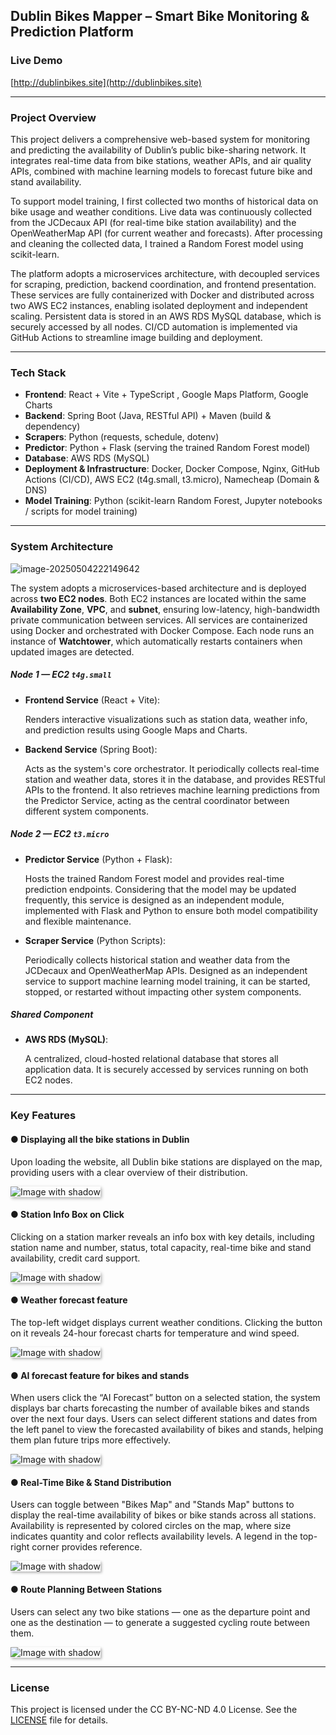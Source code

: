 ## Dublin Bikes Mapper – Smart Bike Monitoring & Prediction Platform



### Live Demo

[http://dublinbikes.site](http://dublinbikes.site)

------

### Project Overview

This project delivers a comprehensive web-based system for monitoring and predicting the availability of Dublin’s public bike-sharing network. It integrates real-time data from bike stations, weather APIs, and air quality APIs, combined with machine learning models to forecast future bike and stand availability.

To support model training, I first collected two months of historical data on bike usage and weather conditions. Live data was continuously collected from the JCDecaux API (for real-time bike station availability) and the OpenWeatherMap API (for current weather and forecasts). After processing and cleaning the collected data, I trained a Random Forest model using scikit-learn.

The platform adopts a microservices architecture, with decoupled services for scraping, prediction, backend coordination, and frontend presentation. These services are fully containerized with Docker and distributed across two AWS EC2 instances, enabling isolated deployment and independent scaling. Persistent data is stored in an AWS RDS MySQL database, which is securely accessed by all nodes. CI/CD automation is implemented via GitHub Actions to streamline image building and deployment.

------

###  Tech Stack

- **Frontend**: React + Vite + TypeScript , Google Maps Platform, Google Charts
- **Backend**: Spring Boot (Java, RESTful API) + Maven (build & dependency)
- **Scrapers**: Python (requests, schedule, dotenv)
- **Predictor**: Python + Flask  (serving the trained Random Forest model)
- **Database**: AWS RDS (MySQL)
- **Deployment & Infrastructure**: Docker, Docker Compose, Nginx, GitHub Actions (CI/CD), AWS EC2 (t4g.small, t3.micro), Namecheap (Domain & DNS)
- **Model Training**: Python (scikit-learn Random Forest, Jupyter notebooks / scripts for model training)

---

### System Architecture

![image-20250504222149642](docs/images/image-20250504222149642.png)

The system adopts a microservices-based architecture and is deployed across **two EC2 nodes**.  Both EC2 instances are located within the same **Availability Zone**, **VPC**, and **subnet**, ensuring low-latency, high-bandwidth private communication between services. All services are containerized using Docker and orchestrated with Docker Compose. Each node runs an instance of **Watchtower**, which automatically restarts containers when updated images are detected.

##### Node 1 — EC2 `t4g.small`

- **Frontend Service** (React + Vite):  
  
  Renders interactive visualizations such as station data, weather info, and prediction results using Google Maps and Charts.
  
- **Backend Service** (Spring Boot):  
  
  Acts as the system's core orchestrator. It periodically collects real-time station and weather data, stores it in the database, and provides RESTful APIs to the frontend. It also retrieves machine learning predictions from the Predictor Service, acting as the central coordinator between different system components.

##### Node 2 — EC2 `t3.micro`

- **Predictor Service** (Python + Flask):  
  
  Hosts the trained Random Forest model and provides real-time prediction endpoints. Considering that the model may be updated frequently, this service is designed as an independent module, implemented with Flask and Python to ensure both model compatibility and flexible maintenance.
  
- **Scraper Service** (Python Scripts):  
  
  Periodically collects historical station and weather data from the JCDecaux and OpenWeatherMap APIs. Designed as an independent service to support machine learning model training, it can be started, stopped, or restarted without impacting other system components.

##### **Shared Component**

- **AWS RDS (MySQL)**:  
  
  A centralized, cloud-hosted relational database that stores all application data. It is securely accessed by services running on both EC2 nodes.

---

### Key Features

#### **● Displaying all the bike stations in Dublin**

Upon loading the website, all Dublin bike stations are displayed on the map, providing users with a clear overview of their distribution. 

<img src="docs/images/image-20250426215749026.png" alt="Image with shadow" style="box-shadow: 2px 2px 5px rgba(0, 0, 0, 0.3); border: none;">



#### ● Station Info Box on Click

Clicking on a station marker reveals an info box with key details, including station name and number, status, total capacity, real-time bike and stand availability, credit card support.

<img src="docs/images/image-20250426215822921.png" alt="Image with shadow" style="box-shadow: 2px 2px 5px rgba(0, 0, 0, 0.3); border: none;">



#### **● Weather forecast feature**

The top-left widget displays current weather conditions. Clicking the button on it  reveals 24-hour forecast charts for temperature and wind speed.

<img src="docs/images/image-20250426215859705.png" alt="Image with shadow" style="box-shadow: 2px 2px 4px rgba(0, 0, 0, 0.3); border: none;">



#### ● **AI forecast feature for bikes and stands**

When users click the “AI Forecast” button on a selected station, the system displays bar charts forecasting the number of available bikes and stands over the next four days. Users can select different stations and dates from the left panel to view the forecasted availability of bikes and stands, helping them plan future trips more effectively.

<img src="docs/images/image-20250426220001780.png" alt="Image with shadow" style="box-shadow: 2px 2px 4px rgba(0, 0, 0, 0.3); border: none;">



#### **● Real-Time Bike & Stand Distribution**

Users can toggle between "Bikes Map" and "Stands Map" buttons to display the real-time availability of bikes or bike stands across all stations. Availability is represented by colored circles on the map, where size indicates quantity and color reflects availability levels. A legend in the top-right corner provides reference.

<img src="docs/images/image-20250426220032593.png" alt="Image with shadow" style="box-shadow: 2px 2px 4px rgba(0, 0, 0, 0.3); border: none;">



#### **● Route Planning Between Stations**

Users can select any two bike stations — one as the departure point and one as the destination — to generate a suggested cycling route between them. 

<img src="docs/images/image-20250426220136418.png" alt="Image with shadow" style="box-shadow: 2px 2px 4px rgba(0, 0, 0, 0.3); border: none;">

------

### License

This project is licensed under the CC BY-NC-ND 4.0 License. See the [LICENSE](./LICENSE) file for details.
